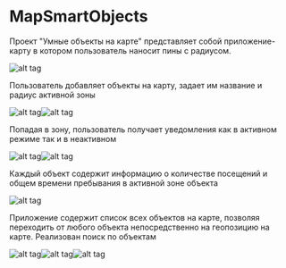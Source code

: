 # MapSmartObjects

Проект "Умные объекты на карте" представляет собой приложение-карту в котором пользователь наносит пины с радиусом.

![alt tag](https://github.com/Engwar/screenshots/blob/master/RM_start_screen.png)

Пользователь добавляет объекты на карту, задает им название и радиус активной зоны

![alt tag](https://github.com/Engwar/screenshots/blob/master/RM_add_pin_to_map.png)![alt tag](https://github.com/Engwar/screenshots/blob/master/RM_map_view_with_pins.png)

Попадая в зону, пользователь получает уведомления как в активном режиме так и в неактивном

![alt tag](https://github.com/Engwar/screenshots/blob/master/RM_map_view_with_notification.png)![alt tag](https://github.com/Engwar/screenshots/blob/master/RM_backgroung_notification.png)

Каждый объект содержит информацию о количестве посещений и общем времени пребывания в активной зоне объекта

![alt tag](https://github.com/Engwar/screenshots/blob/master/RM_pin_with_time_and_counts.png)

Приложение содержит список всех объектов на карте, позволяя переходить от любого объекта непосредственно на геопозицию на карте. Реализован поиск по объектам

![alt tag](https://github.com/Engwar/screenshots/blob/master/RM_pinList_with_objects.png)![alt tag](https://github.com/Engwar/screenshots/blob/master/RM_empty_pinList.png)![alt tag](https://github.com/Engwar/screenshots/blob/master/RM_empty_querry.png)

